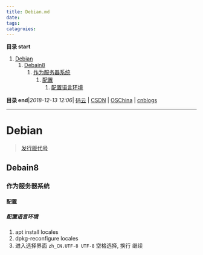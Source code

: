 ```yaml
---
title: Debian.md
date: 
tags: 
catagroies: 
---
```


**目录 start**
 
1. [Debian](#debian)
    1. [Debain8](#debain8)
        1. [作为服务器系统](#作为服务器系统)
            1. [配置](#配置)
                1. [配置语言环境](#配置语言环境)

**目录 end**|_2018-12-13 12:06_| [码云](https://gitee.com/gin9) | [CSDN](http://blog.csdn.net/kcp606) | [OSChina](https://my.oschina.net/kcp1104) | [cnblogs](http://www.cnblogs.com/kuangcp)
****************************************
# Debian
> [发行版代号](https://www.debian.org/releases/index.zh-cn.html)

## Debain8
### 作为服务器系统
#### 配置
##### 配置语言环境
1. apt install locales
2. dpkg-reconfigure locales
3. 进入选择界面 `zh_CN.UTF-8 UTF-8` 空格选择, 换行 继续

